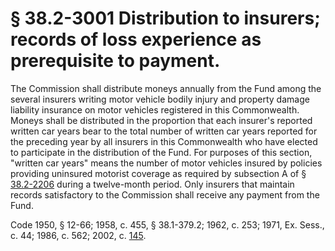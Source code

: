 # § 38.2-3001 Distribution to insurers; records of loss experience as prerequisite to payment.

<p>The Commission shall distribute moneys annually from the Fund among the several insurers writing motor vehicle bodily injury and property damage liability insurance on motor vehicles registered in this Commonwealth. Moneys shall be distributed in the proportion that each insurer's reported written car years bear to the total number of written car years reported for the preceding year by all insurers in this Commonwealth who have elected to participate in the distribution of the Fund. For purposes of this section, "written car years" means the number of motor vehicles insured by policies providing uninsured motorist coverage as required by subsection A of § <a href='http://law.lis.virginia.gov/vacode/38.2-2206/'>38.2-2206</a> during a twelve-month period. Only insurers that maintain records satisfactory to the Commission shall receive any payment from the Fund.</p><p>Code 1950, § 12-66; 1958, c. 455, § 38.1-379.2; 1962, c. 253; 1971, Ex. Sess., c. 44; 1986, c. 562; 2002, c. <a href='http://lis.virginia.gov/cgi-bin/legp604.exe?021+ful+CHAP0145'>145</a>.</p>